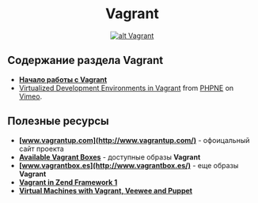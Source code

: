 <h1 align="center">
  <a  href="#vagrant"
      class="anchor"
      name="vagrant"><span class="mini-icon mini-icon-link"></span></a>
  Vagrant
</h1>

<p align="center">
  <a href="https://github.com/uran1980/web-dev-blog/edit/master/Vagrant/README.md">
    <img  style="max-width:100%;"
          alt="alt Vagrant"
          src="https://raw.github.com/uran1980/web-dev-blog/master/Vagrant/images/vagrant_chilling.png" />
  </a>
</p>

## Содержание раздела Vagrant
* **[Начало работы с Vagrant](https://github.com/uran1980/web-dev-blog/blob/master/Vagrant/getting-started-with-vagrant.md)**
* <a href="http://vimeo.com/42489579">Virtualized Development Environments in Vagrant</a> from <a href="http://vimeo.com/phpne">PHPNE</a> on <a href="http://vimeo.com">Vimeo</a>.


## Полезные ресурсы
* **[www.vagrantup.com](http://www.vagrantup.com/)** - офоицальный сайт проекта
* **[Available Vagrant Boxes](https://github.com/mitchellh/vagrant/wiki/Available-Vagrant-Boxes)** - доступные образы **Vagrant**
* **[www.vagrantbox.es](http://www.vagrantbox.es/)** - еще образы **Vagrant**
* **[Vagrant in Zend Framework 1](http://akrabat.com/zend-framework/vagrant-in-zf1-trunk/)**
* **[Virtual Machines with Vagrant, Veewee and Puppet](https://github.com/beberlei/whitewashing.de/blob/master/2012/05/31/virtual_machines_with_vagrant__veewee_and_puppet.rst)**
